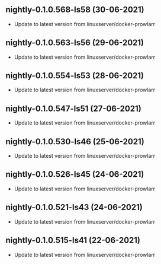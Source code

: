 
## nightly-0.1.0.568-ls58 (30-06-2021)
- Update to latest version from linuxserver/docker-prowlarr

## nightly-0.1.0.563-ls56 (29-06-2021)
- Update to latest version from linuxserver/docker-prowlarr

## nightly-0.1.0.554-ls53 (28-06-2021)
- Update to latest version from linuxserver/docker-prowlarr

## nightly-0.1.0.547-ls51 (27-06-2021)
- Update to latest version from linuxserver/docker-prowlarr

## nightly-0.1.0.530-ls46 (25-06-2021)
- Update to latest version from linuxserver/docker-prowlarr

## nightly-0.1.0.526-ls45 (24-06-2021)
- Update to latest version from linuxserver/docker-prowlarr

## nightly-0.1.0.521-ls43 (24-06-2021)
- Update to latest version from linuxserver/docker-prowlarr

## nightly-0.1.0.515-ls41 (22-06-2021)
- Update to latest version from linuxserver/docker-prowlarr

